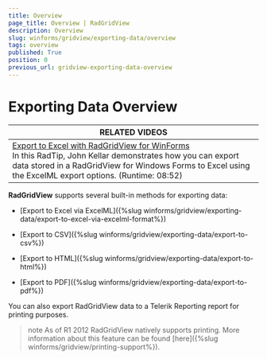 ```yaml
---
title: Overview
page_title: Overview | RadGridView
description: Overview
slug: winforms/gridview/exporting-data/overview
tags: overview
published: True
position: 0
previous_url: gridview-exporting-data-overview
---
```


# Exporting Data Overview

|RELATED VIDEOS|
| ------ |
|[Export to Excel with RadGridView for WinForms](http://www.telerik.com/videos/winforms/export-to-excel-with-radgridview-for-winforms)<br>In this RadTip, John Kellar demonstrates how you can export data stored in a RadGridView for Windows Forms to Excel using the ExcelML export options. (Runtime: 08:52)|

__RadGridView__ supports several built-in methods for exporting data:

* [Export to Excel via ExcelML]({%slug winforms/gridview/exporting-data/export-to-excel-via-excelml-format%})

* [Export to CSV]({%slug winforms/gridview/exporting-data/export-to-csv%})

* [Export to HTML]({%slug winforms/gridview/exporting-data/export-to-html%})

* [Export to PDF]({%slug winforms/gridview/exporting-data/export-to-pdf%})

You can also export RadGridView data to a Telerik Reporting report for printing purposes.

>note As of R1 2012 RadGridView natively supports printing. More information about this feature can be found [here]({%slug winforms/gridview/printing-support%}).
>

